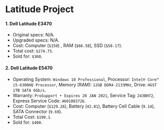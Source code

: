 # Latitude Project

#### 1. Dell Latitude E3470

- Original specs: N/A.
- Upgraded specs: N/A.
- Cost: Computer (`$150`) , RAM (`$66.58`), SSD (`$58.17`).
- Total cost: `$274.75`.
- Sold for: `$360`.

#### 2. Dell Latitude E5470

- Operating System: `Windows 10 Professional`, Processor: `Intel® Core™ i5-6300HQ Processor`, Memory (RAM): `12GB DDR4-2133MHz`, Drive: `HGST 1TB SATA 6Gb/s`.
- Warranty: `ProSupport • Expires 20 JAN 2021`, Service Tag: `243BH72`, Express Service Code: `4601003726`.
- Cost: Computer (`$129.26`), Battery (`42.01`), Battery Cell Cable (`9.14`), SATA Connector (`9.69`).
- Total Cost: `$190.1`.
- Sold for: `$400`.
